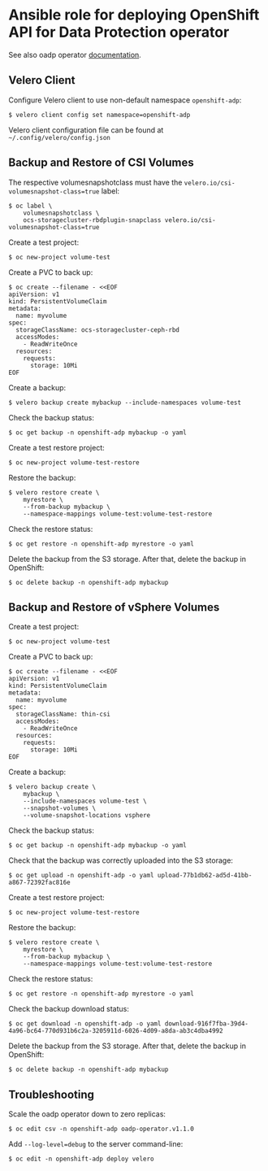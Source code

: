# Ansible role for deploying OpenShift API for Data Protection operator

See also oadp operator [documentation](https://github.com/openshift/oadp-operator/tree/master/docs).

## Velero Client

Configure Velero client to use non-default namespace `openshift-adp`:

```
$ velero client config set namespace=openshift-adp
```

Velero client configuration file can be found at `~/.config/velero/config.json`

## Backup and Restore of CSI Volumes

The respective volumesnapshotclass must have the `velero.io/csi-volumesnapshot-class=true` label:

```
$ oc label \
    volumesnapshotclass \
    ocs-storagecluster-rbdplugin-snapclass velero.io/csi-volumesnapshot-class=true
```

Create a test project:

```
$ oc new-project volume-test
```

Create a PVC to back up:

```
$ oc create --filename - <<EOF
apiVersion: v1
kind: PersistentVolumeClaim
metadata:
  name: myvolume
spec:
  storageClassName: ocs-storagecluster-ceph-rbd
  accessModes:
    - ReadWriteOnce
  resources:
    requests:
      storage: 10Mi
EOF
```

Create a backup:

```
$ velero backup create mybackup --include-namespaces volume-test
```

Check the backup status:

```
$ oc get backup -n openshift-adp mybackup -o yaml
```

Create a test restore project:

```
$ oc new-project volume-test-restore
```

Restore the backup:

```
$ velero restore create \
    myrestore \
    --from-backup mybackup \
    --namespace-mappings volume-test:volume-test-restore
```

Check the restore status:

```
$ oc get restore -n openshift-adp myrestore -o yaml
```

Delete the backup from the S3 storage. After that, delete the backup in OpenShift:

```
$ oc delete backup -n openshift-adp mybackup
```

## Backup and Restore of vSphere Volumes

Create a test project:

```
$ oc new-project volume-test
```

Create a PVC to back up:

```
$ oc create --filename - <<EOF
apiVersion: v1
kind: PersistentVolumeClaim
metadata:
  name: myvolume
spec:
  storageClassName: thin-csi
  accessModes:
    - ReadWriteOnce
  resources:
    requests:
      storage: 10Mi
EOF
```

Create a backup:

```
$ velero backup create \
    mybackup \
    --include-namespaces volume-test \
    --snapshot-volumes \
    --volume-snapshot-locations vsphere
```

Check the backup status:

```
$ oc get backup -n openshift-adp mybackup -o yaml
```

Check that the backup was correctly uploaded into the S3 storage:

```
$ oc get upload -n openshift-adp -o yaml upload-77b1db62-ad5d-41bb-a867-72392fac816e
```

Create a test restore project:

```
$ oc new-project volume-test-restore
```

Restore the backup:

```
$ velero restore create \
    myrestore \
    --from-backup mybackup \
    --namespace-mappings volume-test:volume-test-restore
```

Check the restore status:

```
$ oc get restore -n openshift-adp myrestore -o yaml
```

Check the backup download status:

```
$ oc get download -n openshift-adp -o yaml download-916f7fba-39d4-4a96-bc64-770d931b6c2a-3205911d-6026-4d09-a8da-ab3c4dba4992
```

Delete the backup from the S3 storage. After that, delete the backup in OpenShift:

```
$ oc delete backup -n openshift-adp mybackup
```

## Troubleshooting

Scale the oadp operator down to zero replicas:

```
$ oc edit csv -n openshift-adp oadp-operator.v1.1.0
```

Add `--log-level=debug` to the server command-line:

```
$ oc edit -n openshift-adp deploy velero
```
